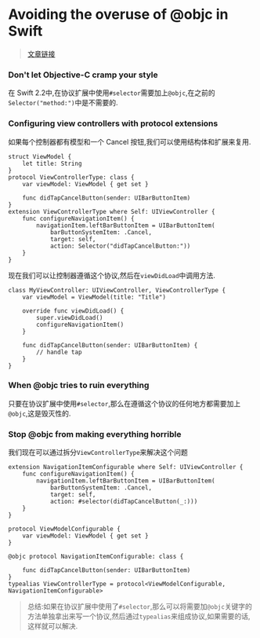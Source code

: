 ﻿# Avoiding the overuse of @objc in Swift

> [文章链接](http://www.jessesquires.com/avoiding-objc-in-swift/?utm_campaign=Swift%2BSandbox&utm_medium=web&utm_source=Swift_Sandbox_45)

### Don't let Objective-C cramp your style
在 Swift 2.2中,在协议扩展中使用`#selector`需要加上`@objc`,在之前的`Selector("method:")`中是不需要的.

### Configuring view controllers with protocol extensions
如果每个控制器都有模型和一个 Cancel 按钮,我们可以使用结构体和扩展来复用.
``` 
struct ViewModel {
    let title: String
}
protocol ViewControllerType: class {
    var viewModel: ViewModel { get set }

    func didTapCancelButton(sender: UIBarButtonItem)
}
extension ViewControllerType where Self: UIViewController {
    func configureNavigationItem() {
        navigationItem.leftBarButtonItem = UIBarButtonItem(
            barButtonSystemItem: .Cancel,
            target: self,
            action: Selector("didTapCancelButton:"))
    }
}
```
现在我们可以让控制器遵循这个协议,然后在`viewDidLoad`中调用方法.
```
class MyViewController: UIViewController, ViewControllerType {
    var viewModel = ViewModel(title: "Title")

    override func viewDidLoad() {
        super.viewDidLoad()
        configureNavigationItem()
    }

    func didTapCancelButton(sender: UIBarButtonItem) {
        // handle tap
    }
}
```
### When @objc tries to ruin everything
只要在协议扩展中使用`#selector`,那么在遵循这个协议的任何地方都需要加上`@objc`,这是毁灭性的.
### Stop @objc from making everything horrible
我们现在可以通过拆分`ViewControllerType`来解决这个问题
```
extension NavigationItemConfigurable where Self: UIViewController {
    func configureNavigationItem() {
        navigationItem.leftBarButtonItem = UIBarButtonItem(
            barButtonSystemItem: .Cancel,
            target: self,
            action: #selector(didTapCancelButton(_:)))
    }
}

protocol ViewModelConfigurable {
    var viewModel: ViewModel { get set }
}

@objc protocol NavigationItemConfigurable: class {

    func didTapCancelButton(sender: UIBarButtonItem)
}
typealias ViewControllerType = protocol<ViewModelConfigurable, NavigationItemConfigurable>
```

> 总结:如果在协议扩展中使用了`#selector`,那么可以将需要加`@objc`关键字的方法单独拿出来写一个协议,然后通过`typealias`来组成协议,如果需要的话,这样就可以解决.